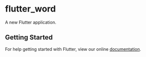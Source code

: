 # flutter_word

A new Flutter application.

## Getting Started

For help getting started with Flutter, view our online
[documentation](https://flutter.io/).
